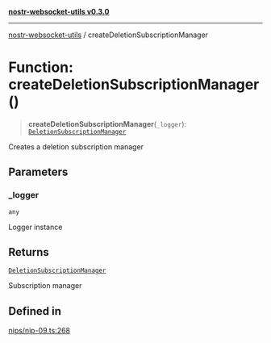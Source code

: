 [**nostr-websocket-utils v0.3.0**](../README.md)

***

[nostr-websocket-utils](../globals.md) / createDeletionSubscriptionManager

# Function: createDeletionSubscriptionManager()

> **createDeletionSubscriptionManager**(`_logger`): [`DeletionSubscriptionManager`](../interfaces/DeletionSubscriptionManager.md)

Creates a deletion subscription manager

## Parameters

### \_logger

`any`

Logger instance

## Returns

[`DeletionSubscriptionManager`](../interfaces/DeletionSubscriptionManager.md)

Subscription manager

## Defined in

[nips/nip-09.ts:268](https://github.com/HumanjavaEnterprises/nostr-websocket-utils/blob/main/src/nips/nip-09.ts#L268)
